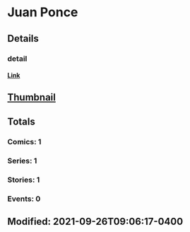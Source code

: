 # Juan  Ponce 
## Details
### detail
#### [Link](http://marvel.com/comics/creators/14161/juan_ponce?utm_campaign=apiRef&utm_source=225578a89fc76f3d20fbffda5d17a88d)
## [Thumbnail](http://i.annihil.us/u/prod/marvel/i/mg/b/40/image_not_available.jpg)
## Totals
### Comics: 1
### Series: 1
### Stories: 1
### Events: 0
## Modified: 2021-09-26T09:06:17-0400